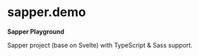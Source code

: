 # sapper.demo

**Sapper Playground**

Sapper project (base on Svelte) with TypeScript & Sass support.
